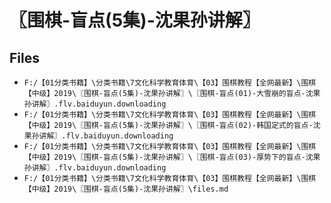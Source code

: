 # 〖围棋-盲点(5集)-沈果孙讲解〗

## Files

- `F:/【01分类书籍】\分类书籍\7文化科学教育体育\【03】围棋教程【全网最新】\围棋【中级】2019\〖围棋-盲点(5集)-沈果孙讲解〗\〖围棋-盲点(01)-大雪崩的盲点-沈果孙讲解〗.flv.baiduyun.downloading`
- `F:/【01分类书籍】\分类书籍\7文化科学教育体育\【03】围棋教程【全网最新】\围棋【中级】2019\〖围棋-盲点(5集)-沈果孙讲解〗\〖围棋-盲点(02)-韩国定式的盲点-沈果孙讲解〗.flv.baiduyun.downloading`
- `F:/【01分类书籍】\分类书籍\7文化科学教育体育\【03】围棋教程【全网最新】\围棋【中级】2019\〖围棋-盲点(5集)-沈果孙讲解〗\〖围棋-盲点(03)-厚势下的盲点-沈果孙讲解〗.flv.baiduyun.downloading`
- `F:/【01分类书籍】\分类书籍\7文化科学教育体育\【03】围棋教程【全网最新】\围棋【中级】2019\〖围棋-盲点(5集)-沈果孙讲解〗\files.md`
